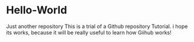 # Hello-World
Just another repository
This is a trial of a Github repository Tutorial. i hope its works, because it will be 
really useful to learn how Giihub works!
